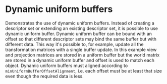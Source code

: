 # Dynamic uniform buffers

Demonstrates the use of dynamic uniform buffers. Instead of creating a descriptor set or extending an existing descriptor set, it is possible to use dynamic uniform buffer. Dynamic uniform buffer can be bound with an offset so that different descriptor sets may bind the same buffer but with different data. This way it's possible to, for example, update all the transformation matrices with a single buffer update. In this example view and projection matrices are stored in a uniform buffer but the world matrix are stored in a dynamic uniform buffer and offset is used to match each object. Dynamic uniform buffers must aligned according to `minUniformBufferOffsetAlignment`, i.e. each offset must be at least that size even though the required data is less.
